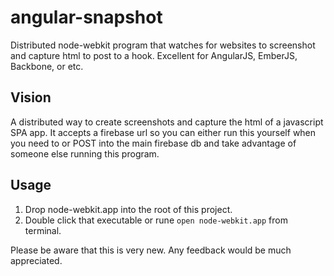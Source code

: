 angular-snapshot
================

Distributed node-webkit program that watches for websites to screenshot and capture html to post to a hook.  Excellent for AngularJS, EmberJS, Backbone, or etc.

## Vision

A distributed way to create screenshots and capture the html of a javascript SPA app.  It accepts a firebase url so you can either run this yourself when you need to or POST into the main firebase db and take advantage of someone else running this program.

## Usage

1. Drop node-webkit.app into the root of this project.
2. Double click that executable or rune `open node-webkit.app` from terminal.

Please be aware that this is very new.  Any feedback would be much appreciated.